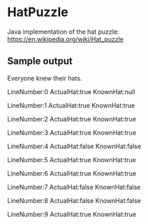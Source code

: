 # HatPuzzle
Java implementation of the hat puzzle: https://en.wikipedia.org/wiki/Hat_puzzle

## Sample output
Everyone knew their hats.

LineNumber:0 ActualHat:true KnownHat:null

LineNumber:1 ActualHat:true KnownHat:true

LineNumber:2 ActualHat:true KnownHat:true

LineNumber:3 ActualHat:true KnownHat:true

LineNumber:4 ActualHat:false KnownHat:false

LineNumber:5 ActualHat:true KnownHat:true

LineNumber:6 ActualHat:true KnownHat:true

LineNumber:7 ActualHat:false KnownHat:false

LineNumber:8 ActualHat:false KnownHat:false

LineNumber:9 ActualHat:true KnownHat:true
